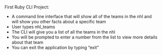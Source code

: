 First Ruby CLI Project:
- A command line interface that will show all of the teams in the nhl and will show you other facts about a specific team
- User types nhl_teams
- The CLI will give you a list of all the teams in the nhl
- You will be prompted to enter a number from the list to view more details about that team
- You can exit the application by typing “exit”
